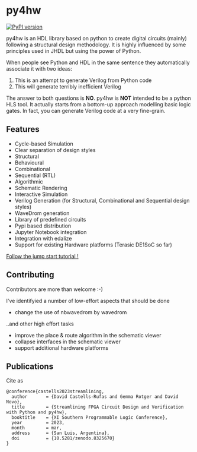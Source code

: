 # py4hw

[![PyPI version](https://badge.fury.io/py/py4hw.svg)](https://badge.fury.io/py/py4hw)

py4hw is an HDL library based on python to create digital circuits (mainly) following a structural design methodology. 
It is highly influenced by some principles used in JHDL but using the power of Python.

When people see Python and HDL in the same sentence they automatically associate it with two ideas:

1. This is an attempt to generate Verilog from Python code
2. This will generate terribly inefficient Verilog

The answer to both questions is **NO**.
py4hw is **NOT** intended to be a python HLS tool. It actually starts from a bottom-up approach modelling basic logic gates.
In fact, you can generate Verilog code at a very fine-grain.
 
## Features ##

- Cycle-based Simulation
- Clear separation of design styles 
-  Structural
-  Behavioural
-   Combinational
-   Sequential (RTL)
-   Algorithmic
- Schematic Rendering
- Interactive Simulation
- Verilog Generation (for Structural, Combinational and Sequential design styles)
- WaveDrom generation
- Library of predefined circuits
- Pypi based distribution
- Jupyter Notebook integration
- Integration with edalize
- Support for existing Hardware platforms (Terasic DE1SoC so far)


[Follow the jump start tutorial !](tutorial/README.md)


## Contributing ##

Contributors are more than welcome :-)

I've identifyied a number of low-effort aspects that should be done

- change the use of nbwavedrom by wavedrom

..and other high effort tasks

- improve the place & route algorithm in the schematic viewer
- collapse interfaces in the schematic viewer
- support additional hardware platforms 


## Publications ##

Cite as
```
@conference{castells2023streamlining,
  author       = {David Castells-Rufas and Gemma Rotger and David Novo},
  title        = {Streamlining FPGA Circuit Design and Verification with Python and py4hw},
  booktitle    = {XI Southern Programmable Logic Conference},
  year         = 2023,
  month        = mar,
  address      = {San Luis, Argentina},
  doi          = {10.5281/zenodo.8325670}
}
```
